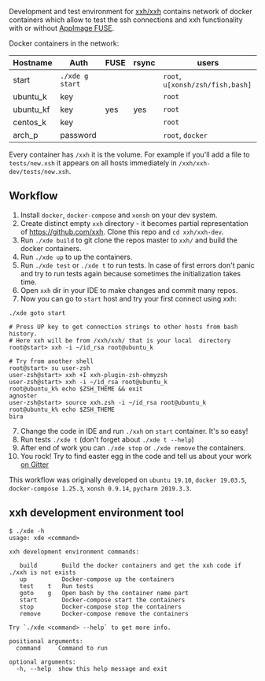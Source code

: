 Development and test environment for [xxh/xxh](https://github.com/xxh/xxh) contains 
network of docker containers which allow to test the ssh connections and xxh functionality 
with or without [AppImage FUSE](https://github.com/AppImage/AppImageKit/wiki/FUSE). 

Docker containers in the network:

| Hostname  | Auth             | FUSE | rsync | users                            |
|-----------|------------------|------|-------|----------------------------------|
| start     | `./xde g start`  |      |       | `root`, `u[xonsh/zsh/fish,bash]` |
| ubuntu_k  | key              |      |       | `root`                           |
| ubuntu_kf | key              | yes  |  yes  | `root`                           |
| centos_k  | key              |      |       | `root`                           |
| arch_p    | password         |      |       | `root`, `docker`                 |

Every container has `/xxh` it is the volume. For example if you'll add a file to `tests/new.xsh` 
it appears on all hosts immediately in `/xxh/xxh-dev/tests/new.xsh`.

## Workflow

1. Install `docker`, `docker-compose` and `xonsh` on your dev system.
2. Create distinct empty `xxh` directory - it becomes partial representation of https://github.com/xxh. Clone this repo and `cd xxh/xxh-dev`.
3. Run `./xde build` to git clone the repos master to `xxh/` and build the docker containers. 
4. Run `./xde up` to up the containers. 
5. Run `./xde test` or `./xde t` to run tests. In case of first errors don't panic and try to run tests again because sometimes 
the initialization takes time.
6. Open `xxh` dir in your IDE to make changes and commit many repos.
7. Now you can go to `start` host and try your first connect using xxh:
```shell script
./xde goto start

# Press UP key to get connection strings to other hosts from bash history.
# Here xxh will be from /xxh/xxh/ that is your local  directory
root@start> xxh -i ~/id_rsa root@ubuntu_k

# Try from another shell
root@start> su user-zsh
user-zsh@start> xxh +I xxh-plugin-zsh-ohmyzsh
user-zsh@start> xxh -i ~/id_rsa root@ubuntu_k
root@ubuntu_k% echo $ZSH_THEME && exit
agnoster
user-zsh@start> source xxh.zsh -i ~/id_rsa root@ubuntu_k
root@ubuntu_k% echo $ZSH_THEME
bira
```

7. Change the code in IDE and run `./xxh` on `start` container. It's so easy!
8. Run tests `./xde t` (don't forget about `./xde t --help`) 
8. After end of work you can `./xde stop` or `./xde remove` the containers. 
9. You rock! Try to find easter egg in the code and tell us about your work [on Gitter](https://gitter.im/xonssh-xxh/community)

This workflow was originally developed on `ubuntu 19.10`, `docker 19.03.5`, `docker-compose 1.25.3`, `xonsh 0.9.14`, `pycharm 2019.3.3`.

## xxh development environment tool

```shell script
$ ./xde -h
usage: xde <command>

xxh development environment commands:

   build       Build the docker containers and get the xxh code if ./xxh is not exists
   up          Docker-compose up the containers
   test    t   Run tests
   goto    g   Open bash by the container name part
   start       Docker-compose start the containers
   stop        Docker-compose stop the containers
   remove      Docker-compose remove the containers
   
Try `./xde <command> --help` to get more info.   
   
positional arguments:
  command     Command to run

optional arguments:
  -h, --help  show this help message and exit

```
